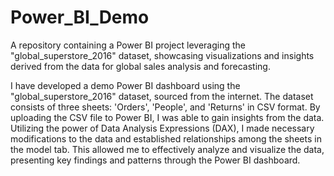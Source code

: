 # Power_BI_Demo
A repository containing a Power BI project leveraging the "global_superstore_2016" dataset, showcasing visualizations and 
insights derived from the data for global sales analysis and forecasting.

I have developed a demo Power BI dashboard using the "global_superstore_2016" dataset, sourced from the internet. 
The dataset consists of three sheets: 'Orders', 'People', and 'Returns' in CSV format. By uploading the CSV file to Power BI, 
I was able to gain insights from the data. Utilizing the power of Data Analysis Expressions (DAX), I made necessary modifications 
to the data and established relationships among the sheets in the model tab. This allowed me to effectively analyze and visualize 
the data, presenting key findings and patterns through the Power BI dashboard.
